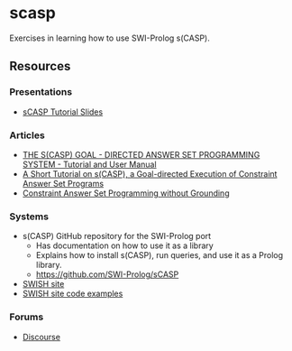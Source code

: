 # scasp

Exercises in learning how to use SWI-Prolog s(CASP).


## Resources

### Presentations
* [sCASP Tutorial Slides](docs/articles/01-sCASP-tutorial-slides.pdf)

### Articles
* [THE S(CASP) GOAL - DIRECTED ANSWER SET PROGRAMMING 
  SYSTEM - Tutorial and User Manual](docs/articles/02-scasp-tut-and-manual.pdf)
* [A Short Tutorial on s(CASP), a Goal-directed
Execution of Constraint Answer Set Programs](docs/articles/AShortTutorialOfsCASP.pdf)
* [Constraint Answer Set Programming without Grounding](docs/articles/constraint-answer-set-programming-without-grounding.pdf)
  
### Systems
- s(CASP) GitHub repository for the SWI-Prolog port
  - Has documentation on how to use it as a library
  - Explains how to install s(CASP), run queries, and use it as a Prolog library.
  - https://github.com/SWI-Prolog/sCASP
- [SWISH site](https://swish.swi-prolog.org/example/scasp.swinb)
- [SWISH site code examples](https://swish.swi-prolog.org/p/r34v2.swinb)


### Forums
* [Discourse](https://swi-prolog.discourse.group/)
